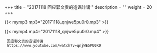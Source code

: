 +++
title = "20171118  回应郭文贵的造谣诽谤 "
description = ""
weight = 20
+++

{{< mymp3 mp3="20171118_qnjwe5pu0r0.mp3" >}}

{{< mymp4 mp4="20171118_qnjwe5pu0r0.mp4" >}}

     回应郭文贵的造谣诽谤 
     https://www.youtube.com/watch?v=qnjWE5PU0R0 
     
